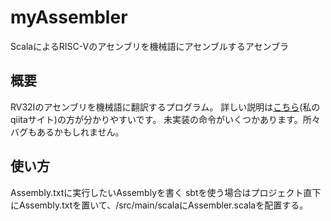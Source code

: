 # myAssembler
ScalaによるRISC-Vのアセンブリを機械語にアセンブルするアセンブラ

## 概要
RV32Iのアセンブリを機械語に翻訳するプログラム。
詳しい説明は[こちら](https://qiita.com/a163236/items/1ea950f743457ede5d0b)(私のqiitaサイト)の方が分かりやすいです。
未実装の命令がいくつかあります。所々バグもあるかもしれません。

## 使い方
Assembly.txtに実行したいAssemblyを書く
sbtを使う場合はプロジェクト直下にAssembly.txtを置いて、/src/main/scalaにAssembler.scalaを配置する。
